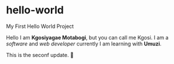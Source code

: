 # hello-world
My First Hello World Project

Hello I am **Kgosiyagae Motabogi**, but you can call me Kgosi. I am a *software* and *web developer* currently I am learning with **Umuzi**.

This is the seconf update. 🤟

